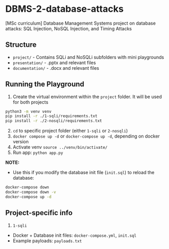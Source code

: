 # DBMS-2-database-attacks
[MSc curriculum] Database Management Systems project on database attacks: SQL Injection, NoSQL Injection, and Timing Attacks

## Structure
- `project/` - Contains SQLi and NoSQLi subfolders with mini playgrounds
- `presentation/` - .pptx and relevant files
- `documentation/` - .docx and relevant files

## Running the Playground
1. Create the virtual environment within the `project` folder. It will be used for both projects
```bash
python3 -m venv venv
pip install -r ./1-sqli/requirements.txt
pip install -r ./2-nosqli/requirements.txt
```
2. `cd` to specific project folder (either `1-sqli` or `2-nosqli`)
3. `docker compose up -d` or `docker-compose up -d`, depending on docker version
4. Activate venv
`source ../venv/bin/activate/`
5. Run app: `python app.py`

**NOTE:**
- Use this if you modify the database init file (`init.sql`) to reload the database:
```bash
docker-compose down
docker-compose down -v
docker-compose up -d
```

## Project-specific info
1. `1-sqli`
- Docker + Database init files: `docker-compose.yml`, `init.sql`
- Example payloads: `payloads.txt`
